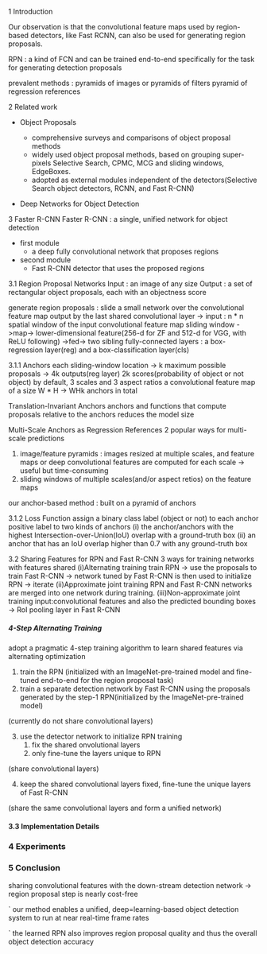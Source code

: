 1 Introduction

Our observation is that the convolutional feature maps used by region-based detectors, like Fast RCNN, can also be used  for generating region proposals.

RPN : a kind of FCN and can be trained end-to-end specifically for the task for generating detection proposals

prevalent methods : pyramids of images or pyramids of filters
pyramid of regression references

2 Related work
- Object Proposals
    - comprehensive surveys and comparisons of object proposal methods
    - widely used object proposal methods, based on grouping super-pixels Selective Search, CPMC, MCG and sliding windows, EdgeBoxes.
    - adopted as external modules independent of the detectors(Selective Search object detectors, RCNN, and Fast R-CNN)

- Deep Networks for Object Detection

3 Faster R-CNN
Faster R-CNN : a single, unified network for object detection
- first module
    - a deep fully convolutional network that proposes regions
- second module
    - Fast R-CNN detector that uses the proposed regions

3.1 Region Proposal Networks
Input : an image of any size
Output : a set of rectangular object proposals, each with an objectness score

generate region proposals : slide a small network over the convolutional feature map output by the last shared convolutional layer -> input : n * n spatial window of the input convolutional feature map
sliding window ->map-> lower-dimensional feature(256-d for ZF and 512-d for VGG, with ReLU following) ->fed-> two sibling fully-connected layers : a box-regression layer(reg) and a box-classification layer(cls)

3.1.1 Anchors
each sliding-window location -> k maximum possible proposals -> 4k outputs(reg layer) 2k scores(probability of object or not object)
by default, 3 scales and 3 aspect ratios
a convolutional feature map of a size W * H -> WHk anchors in total

Translation-Invariant Anchors
anchors and functions that compute proposals relative to the anchors
reduces the model size

Multi-Scale Anchors as Regression References
2 popular ways for multi-scale predictions
1. image/feature pyramids : images resized at multiple scales, and feature maps or deep convolutional features are computed for each scale -> useful but time-consuming
2. sliding windows of multiple scales(and/or aspect retios) on the feature maps

our anchor-based method : built on a pyramid of anchors

3.1.2 Loss Function
assign a binary class label (object or not) to each anchor
positive label to two kinds of anchors
(i) the anchor/anchors with the highest Intersection-over-Union(IoU) overlap with a ground-truth box
(ii) an anchor that has an IoU overlap higher than 0.7 with any ground-truth box

3.2 Sharing Features for RPN and Fast R-CNN
3 ways for training networks with features shared
(i)Alternating training
train RPN -> use the proposals to train Fast R-CNN -> network tuned by Fast R-CNN is then used to initialize RPN -> iterate
(ii)Approximate joint training
RPN and Fast R-CNN networks are merged into one network during training.
(iii)Non-approximate joint training
input:convolutional features and also the predicted bounding boxes -> RoI pooling layer in Fast R-CNN

##### 4-Step Alternating Training

adopt a pragmatic 4-step training algorithm to learn shared features via alternating optimization

1. train the RPN (initialized with an ImageNet-pre-trained model and fine-tuned end-to-end for the region proposal task)
2. train a separate detection network by Fast R-CNN using the proposals generated by the step-1 RPN(initialized by the ImageNet-pre-trained model)

(currently do not share convolutional layers)

3. use the detector network to initialize RPN training
    1. fix the shared onvolutional layers
    2. only fine-tune the layers unique to RPN

(share convolutional layers)

4. keep the shared convolutional layers fixed, fine-tune the unique layers of Fast R-CNN

(share the same convolutional layers and form a unified network)

#### 3.3 Implementation Details

### 4 Experiments

### 5 Conclusion
sharing convolutional features with the down-stream detection network -> region proposal step is nearly cost-free

` our method enables a unified, deep=learning-based object detection system to run at near real-time frame rates

` the learned RPN also improves region proposal quality and thus the overall object detection accuracy


